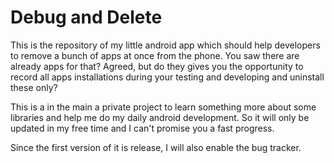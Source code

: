 Debug and Delete
================

This is the repository of my little android app which should help developers to remove a bunch of apps at once from the phone.
You saw there are already apps for that? Agreed, but do they gives you the opportunity to record all apps installations during your testing and developing and uninstall these only?

This is a in the main a private project to learn something more about some libraries and help me do my daily android development. So it will only be updated in my free time and I can't promise you a fast progress.

Since the first version of it is release, I will also enable the bug tracker.
